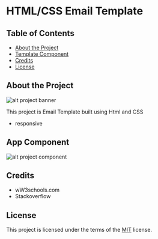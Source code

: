 # HTML/CSS Email Template

## Table of Contents

- [About the Project](#about-the-project)
- [Template Component](#Template-component)
- [Credits](#credits)
- [License](#license)

## About the Project

![alt project banner]()

This project is Email Template built using Html and CSS

- responsive

## App Component

![alt project component]()


## Credits

- wW3schools.com
- Stackoverflow

## License

This project is licensed under the terms of the <a href="https://choosealicense.com/licenses/mit/" rel="nofollow">MIT</a> license.
